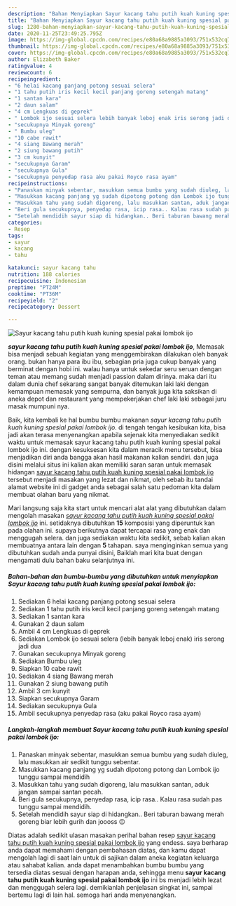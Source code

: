 ```yaml
---
description: "Bahan Menyiapkan Sayur kacang tahu putih kuah kuning spesial pakai lombok ijo, Sempurna"
title: "Bahan Menyiapkan Sayur kacang tahu putih kuah kuning spesial pakai lombok ijo, Sempurna"
slug: 1280-bahan-menyiapkan-sayur-kacang-tahu-putih-kuah-kuning-spesial-pakai-lombok-ijo-sempurna
date: 2020-11-25T23:49:25.795Z
image: https://img-global.cpcdn.com/recipes/e80a68a9885a3093/751x532cq70/sayur-kacang-tahu-putih-kuah-kuning-spesial-pakai-lombok-ijo-foto-resep-utama.jpg
thumbnail: https://img-global.cpcdn.com/recipes/e80a68a9885a3093/751x532cq70/sayur-kacang-tahu-putih-kuah-kuning-spesial-pakai-lombok-ijo-foto-resep-utama.jpg
cover: https://img-global.cpcdn.com/recipes/e80a68a9885a3093/751x532cq70/sayur-kacang-tahu-putih-kuah-kuning-spesial-pakai-lombok-ijo-foto-resep-utama.jpg
author: Elizabeth Baker
ratingvalue: 4
reviewcount: 6
recipeingredient:
- "6 helai kacang panjang potong sesuai selera"
- "1 tahu putih iris kecil kecil panjang goreng setengah matang"
- "1 santan kara"
- "2 daun salam"
- "4 cm Lengkuas di geprek"
- " Lombok ijo sesuai selera lebih banyak leboj enak iris serong jadi dua"
- "secukupnya Minyak goreng"
- " Bumbu uleg"
- "10 cabe rawit"
- "4 siang Bawang merah"
- "2 siung bawang putih"
- "3 cm kunyit"
- "secukupnya Garam"
- "secukupnya Gula"
- "secukupnya penyedap rasa aku pakai Royco rasa ayam"
recipeinstructions:
- "Panaskan minyak sebentar, masukkan semua bumbu yang sudah diuleg, lalu masukkan air sedikit tunggu sebentar."
- "Masukkan kacang panjang yg sudah dipotong potong dan Lombok ijo tunggu sampai mendidih"
- "Masukkan tahu yang sudah digoreng, lalu masukkan santan, aduk jangan sampai santan pecah."
- "Beri gula secukupnya, penyedap rasa, icip rasa.. Kalau rasa sudah pas tunggu sampai mendidih."
- "Setelah mendidih sayur siap di hidangkan.. Beri taburan bawang merah goreng biar lebih gurih dan joooss 😉"
categories:
- Resep
tags:
- sayur
- kacang
- tahu

katakunci: sayur kacang tahu 
nutrition: 188 calories
recipecuisine: Indonesian
preptime: "PT24M"
cooktime: "PT36M"
recipeyield: "2"
recipecategory: Dessert

---
```



![Sayur kacang tahu putih kuah kuning spesial pakai lombok ijo](https://img-global.cpcdn.com/recipes/e80a68a9885a3093/751x532cq70/sayur-kacang-tahu-putih-kuah-kuning-spesial-pakai-lombok-ijo-foto-resep-utama.jpg)

<b><i>sayur kacang tahu putih kuah kuning spesial pakai lombok ijo</i></b>, Memasak bisa menjadi sebuah kegiatan yang menggembirakan dilakukan oleh banyak orang. bukan hanya para ibu ibu, sebagian pria juga cukup banyak yang berminat dengan hobi ini. walau hanya untuk sekedar seru seruan dengan teman atau memang sudah menjadi passion dalam dirinya. maka dari itu dalam dunia chef sekarang sangat banyak ditemukan laki laki dengan kemampuan memasak yang sempurna, dan banyak juga kita saksikan di aneka depot dan restaurant yang mempekerjakan chef laki laki sebagai juru masak mumpuni nya.

Baik, kita kembali ke hal bumbu bumbu makanan <i>sayur kacang tahu putih kuah kuning spesial pakai lombok ijo</i>. di tengah tengah kesibukan kita, bisa jadi akan terasa menyenangkan apabila sejenak kita menyediakan sedikit waktu untuk memasak sayur kacang tahu putih kuah kuning spesial pakai lombok ijo ini. dengan kesuksesan kita dalam meracik menu tersebut, bisa menjadikan diri anda bangga akan hasil makanan kalian sendiri. dan juga disini melalui situs ini kalian akan memiliki saran saran untuk memasak hidangan <u>sayur kacang tahu putih kuah kuning spesial pakai lombok ijo</u> tersebut menjadi masakan yang lezat dan nikmat, oleh sebab itu tandai alamat website ini di gadget anda sebagai salah satu pedoman kita dalam membuat olahan baru yang nikmat.




Mari langsung saja kita start untuk mencari alat alat yang dibutuhkan dalam mengolah masakan <u><i>sayur kacang tahu putih kuah kuning spesial pakai lombok ijo</i></u> ini. setidaknya dibutuhkan <b>15</b> komposisi yang diperuntuk kan pada olahan ini. supaya berikutnya dapat tercapai rasa yang enak dan menggugah selera. dan juga sediakan waktu kita sedikit, sebab kalian akan membuatnya antara lain dengan <b>5</b> tahapan. saya menginginkan semua yang dibutuhkan sudah anda punyai disini, Baiklah mari kita buat dengan mengamati dulu bahan baku selanjutnya ini.

<!--inarticleads1-->

##### Bahan-bahan dan bumbu-bumbu yang dibutuhkan untuk menyiapkan Sayur kacang tahu putih kuah kuning spesial pakai lombok ijo:

1. Sediakan 6 helai kacang panjang potong sesuai selera
1. Sediakan 1 tahu putih iris kecil kecil panjang goreng setengah matang
1. Sediakan 1 santan kara
1. Gunakan 2 daun salam
1. Ambil 4 cm Lengkuas di geprek
1. Sediakan  Lombok ijo sesuai selera (lebih banyak leboj enak) iris serong jadi dua
1. Gunakan secukupnya Minyak goreng
1. Sediakan  Bumbu uleg
1. Siapkan 10 cabe rawit
1. Sediakan 4 siang Bawang merah
1. Gunakan 2 siung bawang putih
1. Ambil 3 cm kunyit
1. Siapkan secukupnya Garam
1. Sediakan secukupnya Gula
1. Ambil secukupnya penyedap rasa (aku pakai Royco rasa ayam)




<!--inarticleads2-->

##### Langkah-langkah membuat Sayur kacang tahu putih kuah kuning spesial pakai lombok ijo:

1. Panaskan minyak sebentar, masukkan semua bumbu yang sudah diuleg, lalu masukkan air sedikit tunggu sebentar.
1. Masukkan kacang panjang yg sudah dipotong potong dan Lombok ijo tunggu sampai mendidih
1. Masukkan tahu yang sudah digoreng, lalu masukkan santan, aduk jangan sampai santan pecah.
1. Beri gula secukupnya, penyedap rasa, icip rasa.. Kalau rasa sudah pas tunggu sampai mendidih.
1. Setelah mendidih sayur siap di hidangkan.. Beri taburan bawang merah goreng biar lebih gurih dan joooss 😉




Diatas adalah sedikit ulasan masakan perihal bahan resep <u>sayur kacang tahu putih kuah kuning spesial pakai lombok ijo</u> yang endess. saya berharap anda dapat memahami dengan pembahasan diatas, dan kamu dapat mengolah lagi di saat lain untuk di sajikan dalam aneka kegiatan keluarga atau sahabat kalian. anda dapat menambahkan bumbu bumbu yang tersedia diatas sesuai dengan harapan anda, sehingga menu <b>sayur kacang tahu putih kuah kuning spesial pakai lombok ijo</b> ini bs menjadi lebih lezat dan menggugah selera lagi. demikianlah penjelasan singkat ini, sampai bertemu lagi di lain hal. semoga hari anda menyenangkan.
